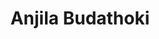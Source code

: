 ---
layout: page
title: Anjila Budathoki
description: My research interests center on the development and use of machine learning algorithms. Specifically, I am interested in implementing ML algorithms in recommendation systems while incorporating them with security components to ensure both the accuracy and privacy of those systems. I'm also curious about exploring the ethical and societal implications of using ML in various applications. Starting Fall 2023.
img: assets/img/anjila.jpeg
importance: 2
category: Doctoral
---